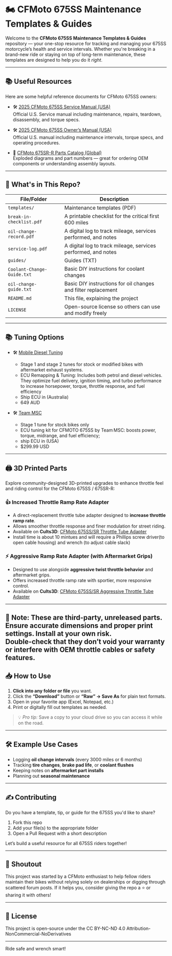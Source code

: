 # 🏍️ CFMoto 675SS Maintenance Templates & Guides

Welcome to the **CFMoto 675SS Maintenance Templates & Guides** repository — your one-stop resource for tracking and managing your 675SS motorcycle’s health and service intervals. Whether you're breaking in a brand-new ride or staying on top of long-term maintenance, these templates are designed to help you do it *right*.

---

## 📚 Useful Resources

Here are some helpful reference documents for CFMoto 675SS owners:



- 🛠️ [2025 CFMoto 675SS Service Manual (USA)](https://www.cfmotousa.com/assets/cfmoto/images/service_manuals/my25-mcy-sm-cover-front-web_675ss.pdf)  
  Official U.S. Service manual including maintenance, repairs, teardown, disassembly, and torque specs.

- 🛠️ [2025 CFMoto 675SS Owner’s Manual (USA)](https://www.cfmotousa.com/assets/cfmoto/images/owners_manuals/2025-cfmoto-675ss-om-usa-20250106-web.pdf)  
  Official U.S. manual including maintenance intervals, torque specs, and operating procedures.

- 🧩 [CFMoto 675SR-R Parts Catalog (Global)](https://www.cfmotomalaysia.com.my/Source/Spare_Part/parts_catalog/675SR-R%20(U24052025)_NP.PDF)  
  Exploded diagrams and part numbers — great for ordering OEM components or understanding assembly layouts.

---

## 📁 What's in This Repo?

| File/Folder             | Description                                                                 |
|------------------------|-----------------------------------------------------------------------------|
| `templates/`           | Maintenance templates (PDF)                            |
| `break-in-checklist.pdf`| A printable checklist for the critical first 600 miles                     |
| `oil-change-record.pdf`     | A digital log to track mileage, services performed, and notes              |
| `service-log.pdf`     | A digital log to track mileage, services performed, and notes              |
| `guides/`           | Guides (TXT)                            |
| `Coolant-Change-Guide.txt` | Basic DIY instructions for coolant changes              |
| `oil-change-guide.txt` | Basic DIY instructions for oil changes and filter replacement              |
| `README.md`            | This file, explaining the project                                           |
| `LICENSE`              | Open-source license so others can use and modify freely                    |

---


## 📚 Tuning Options

- 🛠️ [Mobile Diesel Tuning](https://www.mobiledieseltuning.com.au/cfmoto675)
   - Stage 1 and stage 2 tunes for stock or modified bikes with aftermarket exhaust systems. 
  - ECU Remapping & Tuning: Includes both petrol and diesel vehicles. They optimize fuel delivery, ignition timing, and turbo performance to increase horsepower, torque, throttle response, and fuel efficiency
  - Ship ECU in (Australia)
  - 649 AUD
  
- 🛠️ [Team MSC](https://teammscparts.com/products/team-msc-cfmoto-675ss-ecu-tune)  
  - Stage 1 tune for stock bikes only
  - ECU tuning kit for CFMOTO 675SS by Team MSC: boosts power, torque, midrange, and fuel efficiency;
  - ship ECU in (USA)
  - $299.99 USD

  
---

## 🖨️ 3D Printed Parts

Explore community-designed 3D-printed upgrades to enhance throttle feel and riding control for the CFMoto 675SS / 675SR-R:

### **👍 Increased Throttle Ramp Rate Adapter**
- A direct-replacement throttle tube adapter designed to **increase throttle ramp rate**.  
- Allows smoother throttle response and finer modulation for street riding.
- Available on **Cults3D**: [CFMoto 675SS/SR Throttle Tube Adapter](https://cults3d.com/en/3d-printing/cfmoto-675ss-sr-throttle-tube-adapter)
- Install time is about 10 mintues and will require a Phillips screw driver(to open cable housing) and wrench (to adjust cable slack)

### **⚡ Aggressive Ramp Rate Adapter (with Aftermarket Grips)**
- Designed to use alongside **aggressive twist throttle behavior** and aftermarket grips.
- Offers increased throttle ramp rate with sportier, more responsive control.  
- Available on **Cults3D**: [CFMoto 675SS/SR Aggressive Throttle Tube Adapter](https://cults3d.com/en/3d-model/gadget/cfmoto-675ss-sr-aggressive-throttle-tube)

---

**🧠 Note:** These are **third-party, unreleased parts**. Ensure accurate dimensions and proper print settings. Install at your own risk.  
Double-check that they don’t void your warranty or interfere with OEM throttle cables or safety features.
---

## 📥 How to Use

1. **Click into any folder or file** you want.
2. Click the **“Download”** button or **“Raw” → Save As** for plain text formats.
3. Open in your favorite app (Excel, Notepad, etc.)
4. Print or digitally fill out templates as needed.

> 💡 *Pro tip:* Save a copy to your cloud drive so you can access it while on the road.

---

## 🛠️ Example Use Cases

- Logging **oil change intervals** (every 3000 miles or 6 months)
- Tracking **tire changes**, **brake pad life**, or **coolant flushes**
- Keeping notes on **aftermarket part installs**
- Planning out **seasonal maintenance**

---

## ✍️ Contributing

Do you have a template, tip, or guide for the 675SS you'd like to share?

1. Fork this repo
2. Add your file(s) to the appropriate folder
3. Open a Pull Request with a short description

Let’s build a useful resource for all 675SS riders together!

---

## 📣 Shoutout

This project was started by a CFMoto enthusiast to help fellow riders maintain their bikes without relying solely on dealerships or digging through scattered forum posts. If it helps you, consider giving the repo a ⭐️ or sharing it with others!

---

## 📄 License

This project is open-source under the CC BY-NC-ND 4.0 Attribution-NonCommercial-NoDerivatives

---

Ride safe and wrench smart!  
